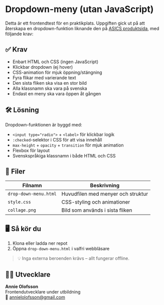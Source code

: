 # Dropdown-meny (utan JavaScript)

Detta är ett frontendtest för en praktikplats. Uppgiften gick ut på att återskapa en dropdown-funktion liknande den på [ASICS produktsida](https://www.asics.com/se/sv-se/metaspeed-edge-paris/p/1013A124-400.html), med följande krav:

## ✅ Krav

- Enbart HTML och CSS (ingen JavaScript)
- Klickbar dropdown (ej hover)
- CSS-animation för mjuk öppning/stängning
- Fyra flikar med varierande text
- Den sista fliken ska visa en stor bild
- Alla klassnamn ska vara på svenska
- Endast en meny ska vara öppen åt gången

## 🛠️ Lösning

Dropdown-funktionen är byggd med:
- `<input type="radio">` + `<label>` för klickbar logik
- `:checked`-selektor i CSS för att visa innehåll
- `max-height` + `opacity` + `transition` för mjuk animation
- Flexbox för layout
- Svenskspråkiga klassnamn i både HTML och CSS

## 📁 Filer

| Filnamn            | Beskrivning                      |
|--------------------|----------------------------------|
| `drop-down-menu.html` | Huvudfilen med menyer och struktur |
| `style.css`         | CSS-styling och animationer     |
| `collage.png`       | Bild som används i sista fliken |

## 🖥️ Så kör du

1. Klona eller ladda ner repot
2. Öppna `drop-down-menu.html` i valfri webbläsare

> 💡 Inga externa beroenden krävs – allt fungerar offline.

## 👩‍💻 Utvecklare

**Annie Olofsson**  
Frontendutvecklare under utbildning  
📧 annielolofsson@gmail.com  


